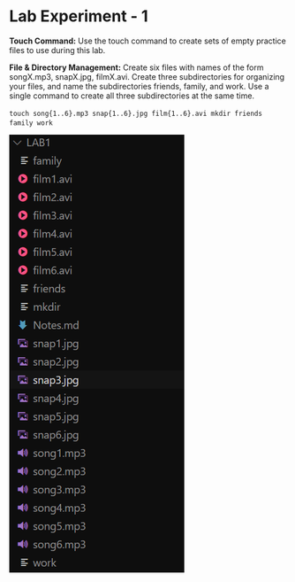# Lab Experiment - 1
**Touch Command:**
Use the touch command to create sets of empty practice files to use during this lab.

**File & Directory Management:**
Create six files with names of the form songX.mp3, snapX.jpg, filmX.avi. Create three subdirectories for organizing your files, and name the subdirectories friends, family, and work. Use a single command to create all three subdirectories at the same time.

``touch song{1..6}.mp3 snap{1..6}.jpg film{1..6}.avi mkdir friends family work``

![alt text](Linux_exp_1.png)